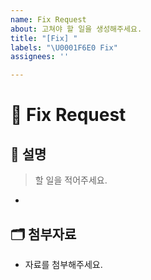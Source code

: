 ```yaml
---
name: Fix Request
about: 고쳐야 할 일을 생성해주세요.
title: "[Fix] "
labels: "\U0001F6E0️ Fix"
assignees: ''

---
```


# 🧰 Fix Request

## 📝 설명

> 할 일을 적어주세요.

- 

## 🗂️ 첨부자료

- 자료를 첨부해주세요.

